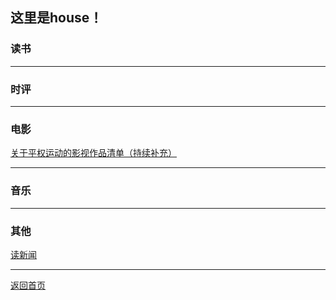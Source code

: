 ## 这里是house！
### 读书  

-------
### 时评  

-------
### 电影  
[关于平权运动的影视作品清单（持续补充）](https://www.douban.com/note/685312116/)

-------
### 音乐  

-------
### 其他    
[读新闻](readnews.md)

-------
[返回首页](https://karwamey.github.io/)
